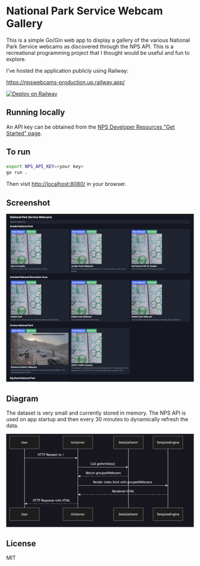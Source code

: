 # National Park Service Webcam Gallery

This is a simple Go/Gin web app to display a gallery of the various National
Park Service webcams as discovered through the NPS API. This is a recreational
programming project that I thought would be useful and fun to explore.

I've hosted the application publicly using Railway:

<https://npswebcams-production.up.railway.app/>

[![Deploy on Railway](https://img.shields.io/badge/Deploy%20on-Railway-%230A0A0A.svg)](https://railway.app/)

## Running locally

An API key can be obtained from the [NPS Developer Resources "Get Started"
page](https://www.nps.gov/subjects/developer/get-started.htm).

## To run

```bash
export NPS_API_KEY=<your key>
go run .
```

Then visit <http://localhost:8080/> in your browser.

## Screenshot

![Screenshot of web gallery](readme_assets/preview.png)

## Diagram

The dataset is very small and currently stored in memory. The NPS API is used on
app startup and then every 30 minutes to dynamically refresh the data.

![Sequence diagram](readme_assets/mermaid_diagram.png)

## License

MIT
